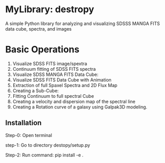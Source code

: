 # MyLibrary: destropy

A simple Python library for analyzing and visualizing SDSSS MANGA FITS data cube, spectra, and images 

# Basic Operations
1. Visualize SDSS FITS image/spextra
2. Continuum fitting of SDSS FITS spectra
3. Visualize SDSS MANGA FITS Data Cube: 
4. Visualize SDSS FITS Data Cube with Animation
5. Extraction of full Spaxel Spectra and 2D Flux Map
6. Creating a Sub-Cube: 
7. Fitting Continuum to full spectral Cube
8. Creating a velocity and dispersion map of the spectral line
9. Creating a Rotation curve of a galaxy using Galpak3D modeling. 
   

## Installation
Step-0: Open terminal

step-1: Go to directory destopy/setup.py


Step-2: Run command: pip install -e .
